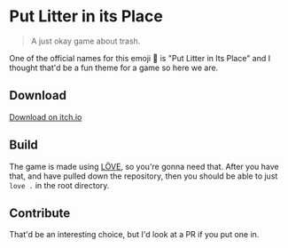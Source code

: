 # Put Litter in its Place

> A just okay game about trash.

One of the official names for this emoji 🚮 is "Put Litter in Its Place" and I thought that'd be a fun theme for a game so here we are.

## Download
[Download on itch.io](https://chiptopher.itch.io/put-litter-in-its-place)

## Build

The game is made using [LÖVE](https://love2d.org/), so you're gonna need that. After you have that, and have pulled down the repository, then you should be able to just `love .` in the root directory.

## Contribute

That'd be an interesting choice, but I'd look at a PR if you put one in.
